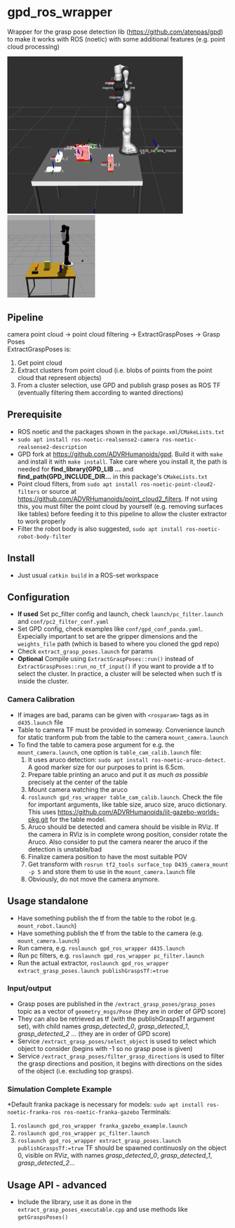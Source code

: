 # gpd_ros_wrapper

Wrapper for the grasp pose detection lib (https://github.com/atenpas/gpd) to make it works with ROS (noetic) with some additional features (e.g. point cloud processing)

<img src="doc/gpd_ros_wrapper_1.png" alt="gpd_ros_wrapper" width="400"/>
<img src="doc/gpd_ros_wrapper_gz.png" alt="gpd_ros_wrapper_gz" width="200"/>

## Pipeline
camera point cloud -> point cloud filtering -> ExtractGraspPoses -> Grasp Poses  
ExtractGraspPoses is:
1. Get point cloud
2. Extract clusters from point cloud (i.e. blobs of points from the point cloud that represent objects)
3. From a cluster selection, use GPD and publish grasp poses as ROS TF (eventually filtering them according to wanted directions)

## Prerequisite
- ROS noetic and the packages shown in the `package.xml`/`CMakeLists.txt`
- `sudo apt install ros-noetic-realsense2-camera ros-noetic-realsense2-description`
- GPD fork at https://github.com/ADVRHumanoids/gpd. Build it with `make` and install it with `make install`. Take care where you install it, the path is needed for **find_library(GPD_LIB ...** and **find_path(GPD_INCLUDE_DIR...** in this package's `CMakeLists.txt` 
- Point cloud filters, from `sudo apt install ros-noetic-point-cloud2-filters` or source at https://github.com/ADVRHumanoids/point_cloud2_filters. If not using this, you must filter the point cloud by yourself (e.g. removing surfaces like tables) before feeding it to this pipeline to allow the cluster extractor to work properly
- Filter the robot body is also suggested, `sudo apt install ros-noetic-robot-body-filter`

## Install
- Just usual `catkin build` in a ROS-set workspace

## Configuration
- **If used** Set pc_filter config and launch, check `launch/pc_filter.launch` and `conf/pc2_filter_conf.yaml`
- Set GPD config, check examples like `conf/gpd_conf_panda.yaml`. Expecially important to set are the gripper dimensions and the `weights_file` path (which is based to where you cloned the gpd repo)
- Check `extract_grasp_poses.launch` for params 
- **Optional** Compile using `ExtractGraspPoses::run()` instead of `ExtractGraspPoses::run_no_tf_input()` if you want to provide a tf to select the cluster.
  In practice, a cluster will be selected when such tf is inside the cluster.

### Camera Calibration
- If images are bad, params can be given with `<rosparam>` tags as in `d435.launch` file
- Table to camera TF must be provided in someway. Convenience launch for static tranform pub from the table to the camera `mount_camera.launch`
- To find the table to camera pose argument for e.g. the `mount_camera.launch`, one option is `table_cam_calib.launch` file:  
  1. It uses aruco detection: `sudo apt install ros-noetic-aruco-detect`. A good marker size for our purposes to print is 6.5cm.
  2. Prepare table printing an aruco and put it *as much as possible* precisely at the center of the table
  3. Mount camera watching the aruco
  4. `roslaunch gpd_ros_wrapper table_cam_calib.launch`. Check the file for important arguments, like table size, aruco size, aruco dictionary. This uses https://github.com/ADVRHumanoids/iit-gazebo-worlds-pkg.git for the table model.
  6. Aruco should be detected and camera should be visible in RViz. If the camera in RViz is in complete wrong position, consider rotate the Aruco. Also consider to put the camera nearer the aruco if the detection is unstable/bad
  5. Finalize camera position to have the most suitable POV
  6. Get transform with `rosrun tf2_tools surface_top D435_camera_mount -p 5` and store them to use in the `mount_camera.launch` file
  7. Obviously, do not move the camera anymore.
 
## Usage standalone
- Have something publish the tf from the table to the robot (e.g. `mount_robot.launch`)
- Have something publish the tf from the table to the camera (e.g. `mount_camera.launch`)
- Run camera, e.g. `roslaunch gpd_ros_wrapper d435.launch`
- Run pc filters, e.g. `roslaunch gpd_ros_wrapper pc_filter.launch`
- Run the actual extractor, `roslaunch gpd_ros_wrapper extract_grasp_poses.launch publishGraspsTf:=true`  

### Input/output
- Grasp poses are published in the `/extract_grasp_poses/grasp_poses` topic as a vector of `geometry_msgs/Pose` (they are in order of GPD score)
- They can also be retrieved as tf (with the publishGraspsTf argument set), with child names *grasp_detected_0*, *grasp_detected_1*, *grasp_detected_2* ... (they are in order of GPD score)
- Service `/extract_grasp_poses/select_object` is used to select which object to consider (begins with -1 so no grasp pose is given)
- Service `/extract_grasp_poses/filter_grasp_directions` is used to filter the grasp directions and position, it begins with directions on the sides of the object (i.e. excluding top grasps).

### Simulation Complete Example
*Default franka package is necessary for models: `sudo apt install ros-noetic-franka-ros ros-noetic-franka-gazebo`
Terminals:
1. `roslaunch gpd_ros_wrapper franka_gazebo_example.launch`
2. `roslaunch gpd_ros_wrapper pc_filter.launch`
3. `roslaunch gpd_ros_wrapper extract_grasp_poses.launch publishGraspsTf:=true`
TF should be spawned continuosly on the object 0, visible on RViz, with names *grasp_detected_0*, *grasp_detected_1*, *grasp_detected_2*...


## Usage API - advanced
- Include the library, use it as done in the `extract_grasp_poses_executable.cpp` and use methods like `getGraspsPoses()`  

